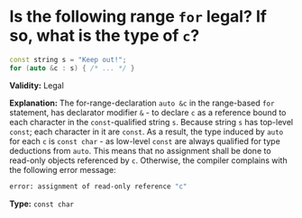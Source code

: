 # Is the following range `for` legal? If so, what is the type of `c`?

```cpp
const string s = "Keep out!";
for (auto &c : s) { /* ... */ }
```

**Validity:** Legal

**Explanation:** The for-range-declaration `auto &c` in the range-based `for` statement, has declarator modifier `&` - to declare `c` as a reference bound to each character in the `const`-qualified string `s`. Because string `s` has top-level `const`; each character in it are `const`. As a result, the type induced by `auto` for each `c` is `const char` - as low-level `const` are always qualified for type deductions from `auto`. This means that no assignment shall be done to read-only objects referenced by `c`. Otherwise, the compiler complains with the following error message:

```bash
error: assignment of read-only reference "c"
```

**Type:** `const char`